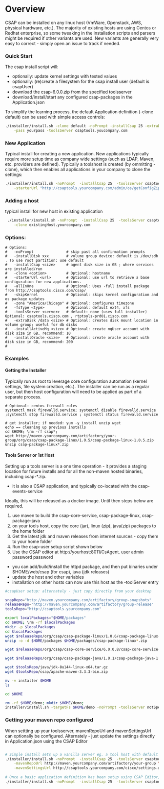 # Overview
CSAP can be installed on any linux host (VmWare, Openstack, AWS, physical hardware, etc.). The majority of existing
hosts are using Centos or Redhat enterprise, so some tweaking in the installation scripts and parsers might be required
if other variants are used. New variants are generally very easy to correct - simply open an issue to track if needed. 



### Quick Start

The csap install script will:
- optionally: update kernel settings with tested values
- optionally: (re)create a filesystem for the csap install user (default is csapUser)
- download the csap-6.0.0.zip from the specified toolsserver
- download/install/start any configured csap-packages in the Application.json

To simplify the learning process, the default Application definition (-clone default) can be used with simple access controls:
``` bash
./installer/install.sh -clone default -noPrompt -installCsap 25 -extraDisk /data 25 -skipKernel \
	-pass yourpass -toolsServer csaptools.youcompany.com

```

### New Application
Typical install for creating a new application. New applications typically require more setup time as company wide settings
(such as LDAP, Maven, etc. providers are defined). Typically a toolshost is created (by ommitting -clone), which then enables
all applications in your company to clone the settings:

```bash
./installer/install.sh -noPrompt  -installCsap 25  -toolsServer csaptools.yourcompany.com \
 	-starterUrl "http://csaptools.yourcompany.com/admin/os/getConfigZip?path=YourStarter"
```
 	
### Adding a host
typical install for new host in existing application
```bash 
 ./installer/install.sh -noPrompt  -installCsap 25  -toolsServer csaptools.yourcompany.com \
 	-clone existingHost.yourcompany.com
```

### Options:
```
# Options:
#   -noPrompt               # skip past all confirmation prompts
#   -installDisk xxx        # volume group device: default is /dev/sdb . To use root partition: use default
#   -installCsap <size>     # agent disk size in GB ; where services are installed/run
#   -clone <option>         # Optional: hostname 
# 	-starterUrl <url>		# Optional: use url to retrieve a base configuration for new applications.
#   -allInOne               # Optional: Uses -full install package from http://csaptools.cisco.com/csap/
#   -skipKernel             # Optional: skips kernel configuration and os package updates
#   -zone "America/Chicago" # Optional: configures timezone
#   -fsType <type>          # Optional: default ext4, xfs
#   -toolsServer <server>   # default: none (uses full installer) Optional: csaptools.cisco.com , rtptools-prd01.cisco.com
#   -extraDisk /data <size> # Optional: creates disk mount location in volume group; useful for db disks
#   -installActiveMq <size> # Optional: create mqUser account with disk size in GB, recommend: 10
#   -installOracle <size>   # Optional: create oracle account with disk size in GB, recommend: 200
#
```

### Examples

#### Getting the Installer

Typically run as root to leverage core configuration automation (kernel settings, file system creation, etc.). 
The installer can be run as a regular user, but then host configuration will need to be applied as part of a separate process.

```
# Optional: centos firewall rules
systemctl mask firewalld.service; systemctl disable firewalld.service ;systemctl stop firewalld.service ; systemctl status firewalld.service
 
# get installer; if needed: yum -y install unzip wget
echo == cleaning up previous installs
cd $HOME; \rm -rf csap*;
wget http://maven.yourcompany.com/artifactory/your-group/org/csap/csap-package-linux/1.0.5/csap-package-linux-1.0.5.zip
unzip csap-package-linux*.zip
```


#### Tools Server or 1st Host

Setting up a tools server is a one time operation - it provides a staging location for future installs
and for all the non-maven hosted binaries, including csap-*.zip.
- it is also a CSAP application, and typically co-located with the csap-events-service

Ideally, this will be released as a docker image. Until then steps below are required.

1. use maven to build the csap-core-service, csap-package-linux, csap-package-java
2. on your tools host, copy the core (jar), linux (zip), java(zip) packages to the home folder
3. Get the latest jdk and maven releases from internet sources - copy them to your home folder
4. Run the csap-user setup script shown below
5. Use the CSAP editor at http://yourhost:8011/CsAgent. user admin password password
- you can add/build/install the httpd package, and then put binaries under $HOME/web/csap (for csap), 
java (jdk releases)
- update the host and other variables
- installation on other hosts can now use this host as the -toolServer entry

``` bash
#csapUser setup: alternately - just copy directly from your desktop

snapRepo="http://maven.yourcompany.com/artifactory/group-snapshots"
releaseRepo="http://maven.yourcompany.com/artifactory/group-release"
toolsRepo="http://csaptools.yourcompany.com"

export localPackages="$HOME/packages"
cd $HOME; \rm -rf $localPackages
mkdir -p $localPackages
cd $localPackages
wget $releaseRepo/org/csap/csap-package-linux/1.0.6/csap-package-linux-1.0.6.zip
unzip -o -d $HOME/packages $HOME/packages/csap-package-linux*.zip

wget $releaseRepo/org/csap/csap-core-service/6.0.0.8/csap-core-service-6.0.0.8.jar

wget $releaseRepo/org/csap/csap-package-java/1.0.1/csap-package-java-1.0.1.zip

wget $toolsRepo/java/jdk-8u144-linux-x64.tar.gz
wget $toolsRepo/csap/apache-maven-3.3.3-bin.zip

mv -v installer $HOME
ls

cd $HOME

rm -rf $HOME/demo; mkdir $HOME/demo; 
installer/install.sh -targetFs $HOME/demo -noPrompt -toolsServer notSpecified


```

### Getting your maven repo configured

When settting up your toolsserver, mavenRepoUrl and mavenSettingsUrl can optionally be configured.
Alternately - just update the settings directly in Application.json using the CSAP Editor

```bash

# Simple install sets up a vanilla server eg. a tool host with default application definition
./installer/install.sh -noPrompt  -installCsap 25  -toolsServer csaptools.yourcompany.com \
    -mavenRepoUrl http://maven.yourcompany.com/artifactory/your-group \
    -mavenSettingsUrl http://csaptools.yourcompany.com/cisco/settings.xml
 
# Once a basic application definition has been setup using CSAP Editor, additional hosts are added using clone
./installer/install.sh -noPrompt  -installCsap 25  -toolsServer csaptools.yourcompany.com -clone <YOUR_FIRST_VM>
```















